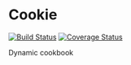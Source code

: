 # Cookie

[![Build Status](https://travis-ci.com/UpperMountain/dynamic-cookbook.svg?branch=master)](https://travis-ci.com/UpperMountain/dynamic-cookbook)
[![Coverage Status](https://coveralls.io/repos/github/UpperMountain/dynamic-cookbook/badge.svg?branch=master)](https://coveralls.io/github/UpperMountain/dynamic-cookbook?branch=master)

Dynamic cookbook
